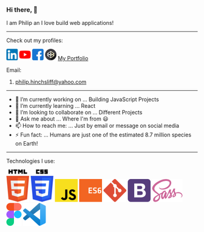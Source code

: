 ### Hi there, 👋

I am Philip an I love build web applications! 

---

Check out my profiles:

[<img src="/assets/linkedin.png" width="30">](https://www.linkedin.com/in/philip-hinchsliff/)  [<img src="/assets/youtube.png" width="30">](https://www.youtube.com/channel/UCjHdpf8Osw8L3yqh67-4YVg)  [<img src="/assets/facebook.png" width="30">](https://www.facebook.com/philiphinchsliff/)  [<img src="/assets/codepen.png" width="30">](https://codepen.io/neo90sr)  [My Portfolio](https://philhinchportfolio.netlify.app/)

Email:

1. philip.hinchsliff@yahoo.com

---

- 🔭 I’m currently working on ... Building JavaScript Projects
- 🌱 I’m currently learning ... React
- 👯 I’m looking to collaborate on ... Different Projects
- 💬 Ask me about ... Where I'm from :smiley:
- 📫 How to reach me: ... Just by email or message on social media 
- ⚡ Fun fact: ... Humans are just one of the estimated 8.7 million species on Earth!

---

Technologies I use:

<img src="/assets/htmllogo.svg" width="60"> <img src="/assets/csslogo.svg" width="60"> <img src="/assets/jslogo.svg" width="60"> <img src="/assets/es6logo.svg" width="60"> <img src="/assets/gitlogo.png" width="60"> <img src="/assets/bootstraplogo.svg" width="60"> <img src="/assets/sasslogo.svg" width="80"> <img src="/assets/figmalogo.svg" width="40"> <img src="/assets/vscodelogo.svg" width="60">








